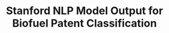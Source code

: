 ---
layout: default
citation: 'Kessler, Jeff, 2015, "Stanford NLP Model Output for Biofuel Patent Classification",
  https://doi.org/10.7910/DVN/29374, Harvard Dataverse, V1 '
contributors: Jeff Kessler
cost: Free
description: 'Through use of natural language processing and machine-learning algorithms,
  we expand patent classification capabilities to better explain the history of biofuels
  innovation.


  This NLP model was generated using the Stanford NLP Classifier (available from:
  http://nlp.stanford.edu/software/classifier.shtml). The model was trained using
  a random selection of 700 manually classified biofuel patents from 1976 through
  2013, and validated against 300 manually classified biofuel patents on January 03,
  2014. Included are the classification results and associated patent numbers for
  both the manually trained patents, and for the automatically categorized patents.
  (2015-03)'
last_edit: Mon, 19 Jun 2023 16:35:52 GMT
location: https://dataverse.harvard.edu/dataset.xhtml?persistentId=doi:10.7910/DVN/29374
maintained_by: Jeff Kessler
open_access: 'FALSE'
related_publications: https://www.sciencedirect.com/science/article/abs/pii/S0301421516304451
shortname: biofuel_classification
tags:
- biofuel
- patents
- energy policy
terms_of_use: CC0 1.0
timeframe: 1976-2013
title: Stanford NLP Model Output for Biofuel Patent Classification
uuid: d4a33e21-2f7e-4599-940b-cca74f0f9c39
---